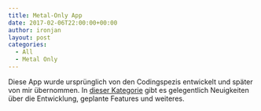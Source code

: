 ```yaml
---
title: Metal-Only App
date: 2017-02-06T22:00:00+00:00
author: ironjan
layout: post
categories:
  - All
  - Metal Only
---
```


Diese App wurde ursprünglich von den Codingspezis entwickelt und später von mir übernommen. In 
[dieser Kategorie](/metal-only) gibt es gelegentlich Neuigkeiten über die Entwicklung, geplante 
Features und weiteres.